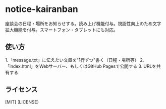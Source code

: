 # notice-kairanban
座談会の日程・場所をお知らせする。読み上げ機能付与。視認性向上のため文字拡大機能を付与。スマートフォン・タブレットにも対応。

## 使い方
1.「message.txt」に伝えたい文章を"1行ずつ"書く（日程・場所等）
2.「index.html」をWebサーバー、もしくはGitHub Pagesで公開する
3. URLを共有する

## ライセンス
[MIT] (LICENSE)
